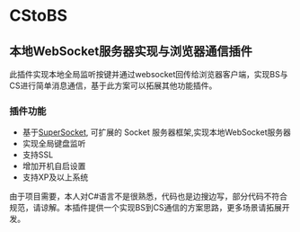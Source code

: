 # CStoBS
## 本地WebSocket服务器实现与浏览器通信插件
此插件实现本地全局监听按键并通过websocket回传给浏览器客户端，实现BS与CS进行简单消息通信，基于此方案可以拓展其他功能插件。
### 插件功能
* 基于[SuperSocket](https://github.com/kerryjiang/SuperSocket), 可扩展的 Socket 服务器框架,实现本地WebSocket服务器
* 实现全局键盘监听
* 支持SSL
* 增加开机自启设置
* 支持XP及以上系统

由于项目需要，本人对C#语言不是很熟悉，代码也是边搜边写，部分代码不符合规范，请谅解。本插件提供一个实现BS到CS通信的方案思路，更多场景请拓展开发。